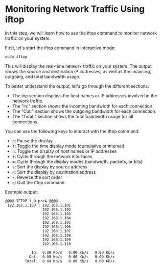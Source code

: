# Monitoring Network Traffic Using iftop

In this step, we will learn how to use the iftop command to monitor network traffic on your system.

First, let's start the iftop command in interactive mode:

```bash
sudo iftop
```

This will display the real-time network traffic on your system. The output shows the source and destination IP addresses, as well as the incoming, outgoing, and total bandwidth usage.

To better understand the output, let's go through the different sections:

- The top section displays the host names or IP addresses involved in the network traffic.
- The "In:" section shows the incoming bandwidth for each connection.
- The "Out:" section shows the outgoing bandwidth for each connection.
- The "Total:" section shows the total bandwidth usage for all connections.

You can use the following keys to interact with the iftop command:

- `p`: Pause the display
- `t`: Toggle the time display mode (cumulative or interval)
- `n`: Toggle the display of host names or IP addresses
- `i`: Cycle through the network interfaces
- `m`: Cycle through the display modes (bandwidth, packets, or bits)
- `s`: Sort the display by source address
- `d`: Sort the display by destination address
- `r`: Reverse the sort order
- `q`: Quit the iftop command

Example output:

```
@@@@ IFTOP 1.0~pre4 @@@@
 192.168.1.100 : 192.168.1.101
                 192.168.1.102
                 192.168.1.103
                 192.168.1.104
                 192.168.1.105
                 192.168.1.106
                 192.168.1.107
                 192.168.1.108
                 192.168.1.109
                 192.168.1.110

            In:  0.00 Kb/s   0.00 Kb/s   0.00 Kb/s
           Out:  0.00 Kb/s   0.00 Kb/s   0.00 Kb/s
         Total:  0.00 Kb/s   0.00 Kb/s   0.00 Kb/s
```

